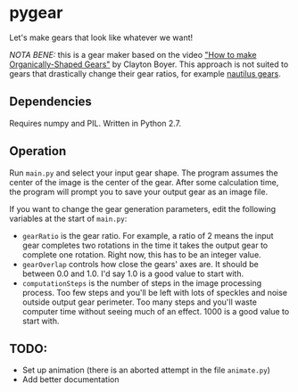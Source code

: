 # pygear

Let's make gears that look like whatever we want!

_NOTA BENE:_ this is a gear maker based on the video ["How to make Organically-Shaped Gears"](https://youtu.be/3LdlSAN1yks) by Clayton Boyer. This approach is not suited to gears that drastically change their gear ratios, for example [nautilus gears](https://youtu.be/IUR-T4Nw-Sk).

## Dependencies

Requires numpy and PIL. Written in Python 2.7.

## Operation

Run `main.py` and select your input gear shape. The program assumes the center of the image is the center of the gear. After some calculation time, the program will prompt you to save your output gear as an image file.

If you want to change the gear generation parameters, edit the following variables at the start of `main.py`:
* `gearRatio` is the gear ratio. For example, a ratio of 2 means the input gear completes two rotations in the time it takes the output gear to complete one rotation. Right now, this has to be an integer value.
* `gearOverlap` controls how close the gears' axes are. It should be between 0.0 and 1.0. I'd say 1.0 is a good value to start with.
* `computationSteps` is the number of steps in the image processing process. Too few steps and you'll be left with lots of speckles and noise outside output gear perimeter. Too many steps and you'll waste computer time without seeing much of an effect. 1000 is a good value to start with.

## TODO:

* Set up animation (there is an aborted attempt in the file `animate.py`)
* Add better documentation